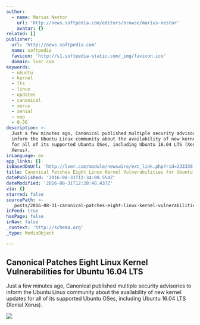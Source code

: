 ```yaml
---
author:
  - name: Marius Nestor
    url: 'http://news.softpedia.com/editors/browse/marius-nestor'
    avatar: {}
related: []
publisher:
  url: 'http://news.softpedia.com'
  name: softpedia
  favicon: 'http://s1.softpedia-static.com/_img/favicon.ico'
  domain: lxer.com
keywords:
  - ubuntu
  - kernel
  - lts
  - linux
  - updates
  - canonical
  - xerus
  - xenial
  - vop
  - 0-36
description: >-
  Just a few minutes ago, Canonical published multiple security advisories to
  inform the Ubuntu Linux community about the availability of new kernel updates
  for all of its supported Ubuntu OSes, including Ubuntu 16.04 LTS (Xenial
  Xerus).
inLanguage: en
app_links: []
isBasedOnUrl: 'http://lxer.com/module/newswire/ext_link.php?rid=233338'
title: Canonical Patches Eight Linux Kernel Vulnerabilities for Ubuntu 16.04 LTS
datePublished: '2016-08-31T12:34:08.554Z'
dateModified: '2016-08-31T12:28:48.437Z'
via: {}
starred: false
sourcePath: >-
  _posts/2016-08-31-canonical-patches-eight-linux-kernel-vulnerabilities-for-ubu.md
inFeed: true
hasPage: false
inNav: false
_context: 'http://schema.org'
_type: MediaObject

---
```

<article style=""><h1>Canonical Patches Eight Linux Kernel Vulnerabilities for Ubuntu 16.04 LTS</h1><p>Just a few minutes ago, Canonical published multiple security advisories to inform the Ubuntu Linux community about the availability of new kernel updates for all of its supported Ubuntu OSes, including Ubuntu 16.04 LTS (Xenial Xerus).</p><img src="http://i1-news.softpedia-static.com/images/news2/canonical-patches-eight-linux-kernel-vulnerabilities-for-ubuntu-16-04-lts-507732-2.jpg" /></article>